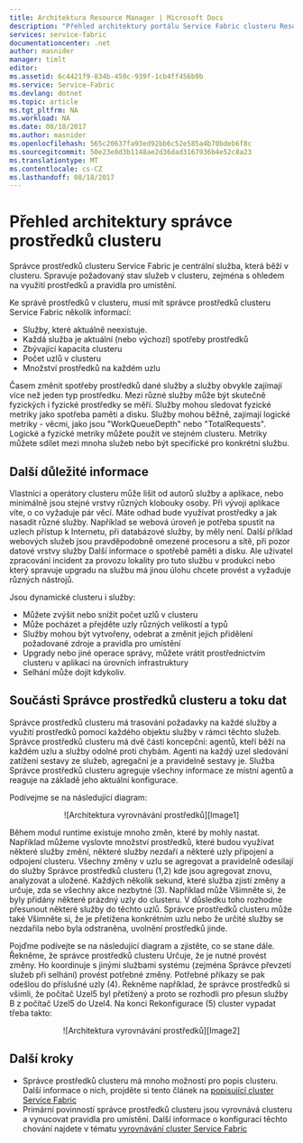 ```yaml
---
title: Architektura Resource Manager | Microsoft Docs
description: "Přehled architektury portálu Service Fabric clusteru Resource Manager."
services: service-fabric
documentationcenter: .net
author: masnider
manager: timlt
editor: 
ms.assetid: 6c4421f9-834b-450c-939f-1cb4ff456b9b
ms.service: Service-Fabric
ms.devlang: dotnet
ms.topic: article
ms.tgt_pltfrm: NA
ms.workload: NA
ms.date: 08/18/2017
ms.author: masnider
ms.openlocfilehash: 565c20637fa93ed92bb6c52e585a4b70bdeb6f8c
ms.sourcegitcommit: 50e23e8d3b1148ae2d36dad3167936b4e52c8a23
ms.translationtype: MT
ms.contentlocale: cs-CZ
ms.lasthandoff: 08/18/2017
---
```

# <a name="cluster-resource-manager-architecture-overview"></a>Přehled architektury správce prostředků clusteru
Správce prostředků clusteru Service Fabric je centrální služba, která běží v clusteru. Spravuje požadovaný stav služeb v clusteru, zejména s ohledem na využití prostředků a pravidla pro umístění. 

Ke správě prostředků v clusteru, musí mít správce prostředků clusteru Service Fabric několik informací:

- Služby, které aktuálně neexistuje.
- Každá služba je aktuální (nebo výchozí) spotřeby prostředků 
- Zbývající kapacita clusteru 
- Počet uzlů v clusteru 
- Množství prostředků na každém uzlu

Časem změnit spotřeby prostředků dané služby a služby obvykle zajímají více než jeden typ prostředku. Mezi různé služby může být skutečně fyzických i fyzické prostředky se měří. Služby mohou sledovat fyzické metriky jako spotřeba paměti a disku. Služby mohou běžně, zajímají logické metriky - věcmi, jako jsou "WorkQueueDepth" nebo "TotalRequests". Logické a fyzické metriky můžete použít ve stejném clusteru. Metriky můžete sdílet mezi mnoha služeb nebo být specifické pro konkrétní službu.

## <a name="other-considerations"></a>Další důležité informace
Vlastníci a operátory clusteru může lišit od autorů služby a aplikace, nebo minimálně jsou stejné vrstvy různých klobouky osoby. Při vývoji aplikace víte, o co vyžaduje pár věcí. Máte odhad bude využívat prostředky a jak nasadit různé služby. Například se webová úroveň je potřeba spustit na uzlech přístup k Internetu, při databázové služby, by měly není. Další příklad webových služeb jsou pravděpodobně omezené procesoru a sítě, při pozor datové vrstvy služby Další informace o spotřebě paměti a disku. Ale uživatel zpracování incident za provozu lokality pro tuto službu v produkci nebo který spravuje upgradu na službu má jinou úlohu chcete provést a vyžaduje různých nástrojů. 

Jsou dynamické clusteru i služby:

- Můžete zvýšit nebo snížit počet uzlů v clusteru
- Může pocházet a přejděte uzly různých velikostí a typů
- Služby mohou být vytvořeny, odebrat a změnit jejich přidělení požadované zdroje a pravidla pro umístění
- Upgrady nebo jiné operace správy, můžete vrátit prostřednictvím clusteru v aplikaci na úrovních infrastruktury
- Selhání může dojít kdykoliv.

## <a name="cluster-resource-manager-components-and-data-flow"></a>Součásti Správce prostředků clusteru a toku dat
Správce prostředků clusteru má trasování požadavky na každé služby a využití prostředků pomocí každého objektu služby v rámci těchto služeb. Správce prostředků clusteru má dvě části koncepční: agentů, kteří běží na každém uzlu a služby odolné proti chybám. Agenti na každý uzel sledování zatížení sestavy ze služeb, agregační je a pravidelně sestavy je. Služba Správce prostředků clusteru agreguje všechny informace ze místní agentů a reaguje na základě jeho aktuální konfigurace.

Podívejme se na následující diagram:

<center>
![Architektura vyrovnávání prostředků][Image1]
</center>

Během modul runtime existuje mnoho změn, které by mohly nastat. Například můžeme vyslovte množství prostředků, které budou využívat některé služby změní, některé služby nezdaří a některé uzly připojení a odpojení clusteru. Všechny změny v uzlu se agregovat a pravidelně odesílají do služby Správce prostředků clusteru (1,2) kde jsou agregovat znovu, analyzovat a uložené. Každých několik sekund, které služba zjistí změny a určuje, zda se všechny akce nezbytné (3). Například může Všimněte si, že byly přidány některé prázdný uzly do clusteru. V důsledku toho rozhodne přesunout některé služby do těchto uzlů. Správce prostředků clusteru může také Všimněte si, že je přetížena konkrétním uzlu nebo že určité služby se nezdařila nebo byla odstraněna, uvolnění prostředků jinde.

Pojďme podívejte se na následující diagram a zjistěte, co se stane dále. Řekněme, že správce prostředků clusteru Určuje, že je nutné provést změny. Ho koordinuje s jinými službami systému (zejména Správce převzetí služeb při selhání) provést potřebné změny. Potřebné příkazy se pak odešlou do příslušné uzly (4). Řekněme například, že správce prostředků si všimli, že počítač Uzel5 byl přetížený a proto se rozhodli pro přesun služby B z počítač Uzel5 do Uzel4. Na konci Rekonfigurace (5) cluster vypadat třeba takto:

<center>
![Architektura vyrovnávání prostředků][Image2]
</center>

## <a name="next-steps"></a>Další kroky
- Správce prostředků clusteru má mnoho možností pro popis clusteru. Další informace o nich, projděte si tento článek na [popisující cluster Service Fabric](./service-fabric-cluster-resource-manager-cluster-description.md)
- Primární povinností správce prostředků clusteru jsou vyrovnává clusteru a vynucovat pravidla pro umístění. Další informace o konfiguraci těchto chování najdete v tématu [vyrovnávání cluster Service Fabric](./service-fabric-cluster-resource-manager-balancing.md)

[Image1]:./media/service-fabric-cluster-resource-manager-architecture/Service-Fabric-Resource-Manager-Architecture-Activity-1.png
[Image2]:./media/service-fabric-cluster-resource-manager-architecture/Service-Fabric-Resource-Manager-Architecture-Activity-2.png
